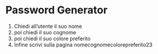 # Password Generator

1. Chiedi all’utente il suo nome
1. poi chiedi il suo cognome
1. poi chiedi il suo colore preferito
1. Infine scrivi sulla pagina nomecognomecolorepreferito23